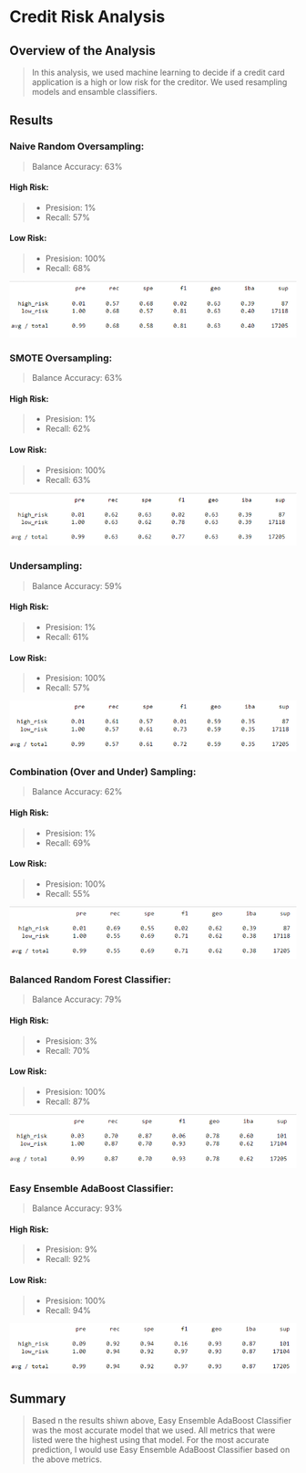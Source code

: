 # Credit Risk Analysis

## Overview of the Analysis
> In this analysis, we used machine learning to decide if a credit card application is a high or low risk for the creditor. We used resampling models and ensamble classifiers. 
## Results

### Naive Random Oversampling: 
> Balance Accuracy: 63%
#### High Risk:
> - Presision: 1%
> - Recall: 57%
#### Low Risk:
> - Presision: 100% 
> - Recall: 68%

![Naive Random Oversampling](https://github.com/rulamia/Credit_Risk_Analysis/blob/main/Resources/Naive%20Random%20Oversampling.PNG)

### SMOTE Oversampling: 
> Balance Accuracy: 63%
#### High Risk:
> - Presision: 1%
> - Recall: 62%
#### Low Risk:
> - Presision: 100%
> - Recall: 63%

![SMOTE Oversampling](https://github.com/rulamia/Credit_Risk_Analysis/blob/main/Resources/SMOTE%20Oversampling.PNG)

### Undersampling: 
> Balance Accuracy: 59%
#### High Risk:
> - Presision: 1%
> - Recall: 61%
#### Low Risk:
> - Presision: 100%
> - Recall: 57%

![Undersampling](https://github.com/rulamia/Credit_Risk_Analysis/blob/main/Resources/Undersampling.PNG)

### Combination (Over and Under) Sampling: 
> Balance Accuracy: 62%
#### High Risk:
> - Presision: 1%
> - Recall: 69%
#### Low Risk:
> - Presision: 100%
> - Recall: 55%

![Combination Over and Under Sampling](https://github.com/rulamia/Credit_Risk_Analysis/blob/main/Resources/Combination%20Over%20and%20Under%20Sampling.PNG)

### Balanced Random Forest Classifier: 
> Balance Accuracy: 79%
#### High Risk:
> - Presision: 3%
> - Recall: 70%
#### Low Risk:
> - Presision: 100%
> - Recall: 87%

![Balanced Random Forest Classifier](https://github.com/rulamia/Credit_Risk_Analysis/blob/main/Resources/Balanced%20Random%20Forest%20Classifier.PNG)

### Easy Ensemble AdaBoost Classifier: 
> Balance Accuracy: 93%
#### High Risk:
> - Presision: 9%
> - Recall: 92%
#### Low Risk:
> - Presision: 100%
> - Recall: 94%

![Easy Ensemble AdaBoost Classifier](https://github.com/rulamia/Credit_Risk_Analysis/blob/main/Resources/Easy%20Ensemble%20AdaBoost%20Classifier.PNG)


## Summary
> Based n the results shiwn above, Easy Ensemble AdaBoost Classifier was the most accurate model that we used. All metrics that were listed were the highest using that model. For the most accurate prediction, I would use Easy Ensemble AdaBoost Classifier based on the above metrics. 
